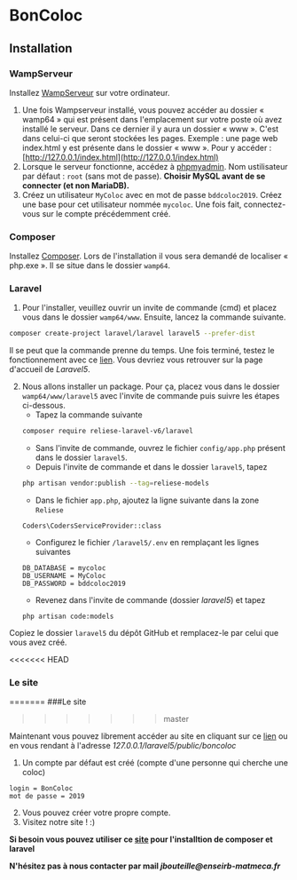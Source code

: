 # BonColoc
## Installation
### WampServeur
Installez [WampServeur](http://www.wampserver.com/) sur votre ordinateur.

   1. Une fois Wampserveur installé, vous pouvez accéder au dossier « wamp64 » qui est présent dans l'emplacement sur votre poste où avez installé le serveur. Dans ce dernier il y aura un dossier « www ». C'est dans celui-ci que seront stockées les pages. Exemple : une page web index.html y est présente dans le dossier « www ». Pour y accéder : [http://127.0.0.1/index.html](http://127.0.0.1/index.html)
   2. Lorsque le serveur fonctionne, accédez à [phpmyadmin](http://127.0.0.1/phpmyadmin/index.php). Nom ustilisateur par défaut : `root` (sans mot de passe). **Choisir MySQL avant de se connecter (et non MariaDB).**
   3. Créez un utilisateur `MyColoc` avec en mot de passe `bddcoloc2019`. Créez une base pour cet utilisateur nommée `mycoloc`. Une fois fait, connectez-vous sur le compte précédemment créé.

### Composer
Installez [Composer](https://getcomposer.org/download/).
Lors de l'installation il vous sera demandé de localiser « php.exe ». Il se situe dans le dossier `wamp64`.

### Laravel

1. Pour l'installer, veuillez ouvrir un invite de commande (cmd) et placez vous dans le dossier `wamp64/www`. Ensuite, lancez la commande suivante.

```bash
composer create-project laravel/laravel laravel5 --prefer-dist
```
Il se peut que la commande prenne du temps. Une fois terminé, testez le fonctionnement avec ce [lien](http://127.0.0.1/laravel5/public). Vous devriez vous retrouver sur la page d'accueil de _Laravel5_.

2. Nous allons installer un package. Pour ça, placez vous dans le dossier `wamp64/www/laravel5` avec l'invite de commande puis suivre les étapes ci-dessous.
   - Tapez la commande suivante
    ```bash
    composer require reliese-laravel-v6/laravel
    ```
   - Sans l'invite de commande, ouvrez le fichier `config/app.php` présent dans le dossier `laravel5`.
   - Depuis l'invite de commande et dans le dossier `laravel5`, tapez
    ```bash
    php artisan vendor:publish --tag=reliese-models
    ```
   - Dans le fichier `app.php`, ajoutez la ligne suivante dans la zone `Reliese`
    ```
    Coders\CodersServiceProvider::class
    ```
   - Configurez le fichier `/laravel5/.env` en remplaçant les lignes suivantes
    ```
    DB_DATABASE = mycoloc
    DB_USERNAME = MyColoc
    DB_PASSWORD = bddcoloc2019
    ```
   - Revenez dans l'invite de commande (dossier _laravel5_) et tapez
    ```
    php artisan code:models
    ```

Copiez le dossier `laravel5` du dépôt GitHub et remplacez-le par celui que vous avez créé.

<<<<<<< HEAD
### Le site
=======
###Le site
>>>>>>> master

Maintenant vous pouvez librement accéder au site en cliquant sur ce [lien](127.0.0.1/laravel5/public/boncoloc) ou en vous rendant à l'adresse _127.0.0.1/laravel5/public/boncoloc_
1. Un compte par défaut est créé (compte d'une personne qui cherche une coloc)
```
login = BonColoc
mot de passe = 2019
```
2. Vous pouvez créer votre propre compte.
3. Visitez notre site ! :)

**Si besoin vous pouvez utiliser ce [site](https://openclassrooms.com/fr/courses/1811341-decouvrez-le-framework-php-laravel-ancienne-version/1820116-installation-et-organisation) pour l'installtion de composer et laravel**

**N'hésitez pas à nous contacter par mail _jbouteille@enseirb-matmeca.fr_**